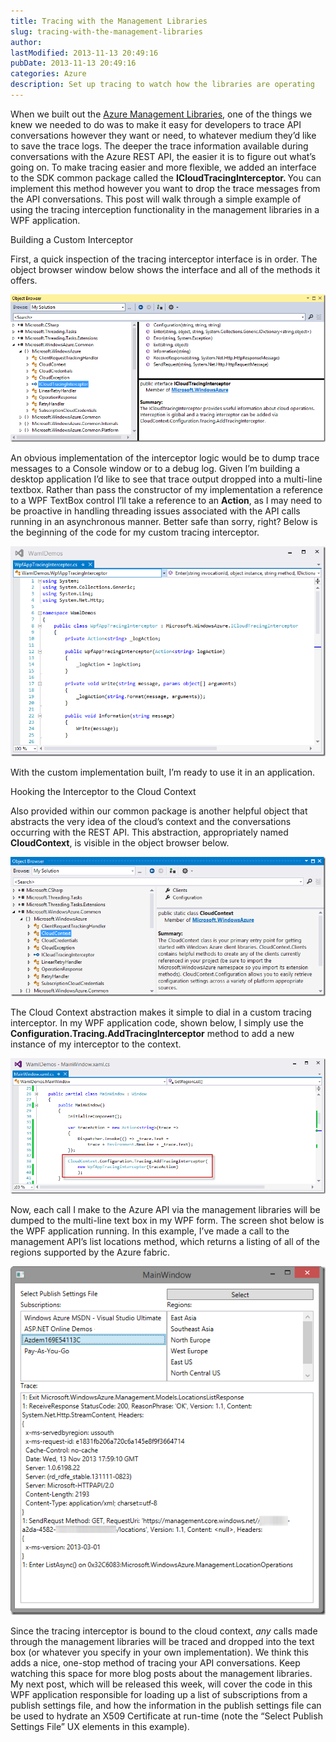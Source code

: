 ```yaml
---
title: Tracing with the Management Libraries
slug: tracing-with-the-management-libraries
author: 
lastModified: 2013-11-13 20:49:16
pubDate: 2013-11-13 20:49:16
categories: Azure
description: Set up tracing to watch how the libraries are operating
---
```


<p>When we built out the
  <a href="http://www.nuget.org/packages?q=Microsoft.WindowsAzure.Management&amp;prerelease=true&amp;sortOrder=relevance">Azure Management Libraries</a>, one of the things we knew we needed to do was to make it easy for developers to trace API conversations however they want or need, to whatever medium they&#x2019;d like to save the trace logs. The deeper the trace information
  available during conversations with the Azure REST API, the easier it is to figure out what&#x2019;s going on. To make tracing easier and more flexible, we added an interface to the SDK common package called the <strong>ICloudTracingInterceptor. </strong> You
  can implement this method however you want to drop the trace messages from the API conversations. This post will walk through a simple example of using the tracing interception functionality in the management libraries in a WPF application. </p>
Building a Custom Interceptor
<p>First, a quick inspection of the tracing interceptor interface is in order. The object browser window below shows the interface and all of the methods it offers.</p>
<p>
  <a href="http://www.bradygaster.com/posts/files/ac8f3dd8-3e1c-4d47-b4cf-ab0ac9bedb2a.png">
    <img alt="Object Browser" src="media/f493ed63-cec3-4bad-851b-41bba18a95be.png">
  </a> 
</p>
<p>An obvious implementation of the interceptor logic would be to dump trace messages to a Console window or to a debug log. Given I&#x2019;m building a desktop application I&#x2019;d like to see that trace output dropped into a multi-line textbox. Rather than pass the
  constructor of my implementation a reference to a WPF TextBox control I&#x2019;ll take a reference to an <strong>Action</strong>, as I may need to be proactive in handling threading issues associated with the API calls running in an asynchronous manner.
  Better safe than sorry, right? Below is the beginning of the code for my custom tracing interceptor. </p>
<p>
  <a href="http://www.bradygaster.com/posts/files/b357ea33-dc89-4fd6-bb53-28afe0aa1876.png">
    <img alt="Custom tracing interceptor implementation" src="media/b6e10e64-a36b-4d81-87b3-871e16f105ae.png">
  </a> 
</p>
<p>With the custom implementation built, I&#x2019;m ready to use it in an application. </p>
Hooking the Interceptor to the Cloud Context
<p>Also provided within our common package is another helpful object that abstracts the very idea of the cloud&#x2019;s context and the conversations occurring with the REST API. This abstraction, appropriately named <strong>CloudContext</strong>, is visible in
  the object browser below. </p>
<p>
  <a href="http://www.bradygaster.com/posts/files/5cc5503f-4941-4c04-8e37-bd36cd8fa496.png">
    <img alt="Object Browser" src="media/8ac719fc-3c9f-4096-be5e-9457842371a2.png">
  </a> 
</p>
<p>The Cloud Context abstraction makes it simple to dial in a custom tracing interceptor. In my WPF application code, shown below, I simply use the <strong>Configuration.Tracing.AddTracingInterceptor</strong>  method to add a new instance of my interceptor
  to the context. </p>
<p>
  <a href="http://www.bradygaster.com/posts/files/4ce1fa01-314b-48fc-87e6-3d84d70fa8df.png">
    <img alt="Hooking in the tracing interceptor" src="media/d473b6e6-64df-4145-9ebb-d87a6adb8d06.png">
  </a> 
</p>
<p>Now, each call I make to the Azure API via the management libraries will be dumped to the multi-line text box in my WPF form. The screen shot below is the WPF application running. In this example, I&#x2019;ve made a call to the management API&#x2019;s list locations
  method, which returns a listing of all of the regions supported by the Azure fabric. </p>
<p>
  <a href="http://www.bradygaster.com/posts/files/0f14869a-be54-42a6-9724-f26707d47d0b.png">
    <img alt="Example code running" src="media/5693e963-ecdf-499a-a737-fd1c9b9f9199.png">
  </a> 
</p>
<p>Since the tracing interceptor is bound to the cloud context, <em>any </em> calls made through the management libraries will be traced and dropped into the text box (or whatever you specify in your own implementation). We think this adds a nice, one-stop
  method of tracing your API conversations. Keep watching this space for more blog posts about the management libraries. My next post, which will be released this week, will cover the code in this WPF application responsible for loading up a list of subscriptions
  from a publish settings file, and how the information in the publish settings file can be used to hydrate an X509 Certificate at run-time (note the &#x201C;Select Publish Settings File&#x201D; UX elements in this example). </p>
